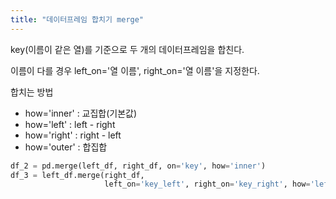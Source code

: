 ```yaml
---
title: "데이터프레임 합치기 merge"
---
```


key(이름이 같은 열)를 기준으로 두 개의 데이터프레임을 합친다.

이름이 다를 경우 left_on='열 이름', right_on='열 이름'을 지정한다.

합치는 방법
- how='inner' : 교집합(기본값)
- how='left' : left - right
- how='right' : right - left
- how='outer' : 합집합

```python
df_2 = pd.merge(left_df, right_df, on='key', how='inner')
df_3 = left_df.merge(right_df, 
					 left_on='key_left', right_on='key_right', how='left') 
```